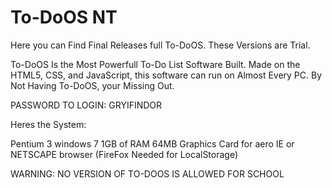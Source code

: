# To-DoOS NT

Here you can Find Final Releases full To-DoOS. These Versions are Trial.

To-DoOS Is the Most Powerfull To-Do List Software Built. Made on the HTML5, CSS, and JavaScript, this software can run on Almost Every PC.
By Not Having To-DoOS, your Missing Out.

PASSWORD TO LOGIN: GRYIFINDOR

Heres the System:

Pentium 3
windows 7
1GB of RAM
64MB Graphics Card for aero
IE or NETSCAPE browser (FireFox Needed for LocalStorage)

WARNING:
NO VERSION OF TO-DOOS IS ALLOWED FOR SCHOOL
